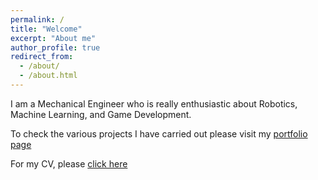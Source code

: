 ```yaml
---
permalink: /
title: "Welcome"
excerpt: "About me"
author_profile: true
redirect_from:
  - /about/
  - /about.html
---
```


I am a Mechanical Engineer who is really enthusiastic about Robotics, Machine Learning, and Game Development.

To check the various projects I have carried out please visit my [portfolio page](https://abarekatain.github.io/portfolio/)

For my CV, please [click here](https://abarekatain.github.io/files/CV_AlirezaBarekatain.pdf)
